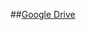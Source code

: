 ##[Google Drive](https://drive.google.com/file/d/10RA6DT-gERnsjkxHUWXlt_Q5vQldCdx8/view?usp=sharing)
